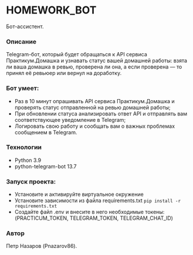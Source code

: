 # HOMEWORK_BOT
Бот-ассистент.

### Описание
Telegram-бот, который будет обращаться к API сервиса Практикум.Домашка и узнавать статус вашей домашней работы: взята ли ваша домашка в ревью, проверена ли она, а если проверена — то принял её ревьюер или вернул на доработку.

### Бот умеет:
 - Раз в 10 минут опрашивать API сервиса Практикум.Домашка и проверять статус отправленной на ревью домашней работы;
 - При обновлении статуса анализировать ответ API и отправлять вам соответствующее уведомление в Telegram;
 - Логировать свою работу и сообщать вам о важных проблемах сообщением в Telegram.

### Технологии
 - Python 3.9
 - python-telegram-bot 13.7

### Запуск проекта:
  - Установите и активируйте виртуальное окружение 
  - Установите зависимости из файла requirements.txt 
  ``` pip install -r requirements.txt ``` 
  - Создайте файл .env и внесите в него необходимые токены:
    (PRACTICUM_TOKEN, TELEGRAM_TOKEN, TELEGRAM_CHAT_ID)

### Автор 
Петр Назаров (Pnazarov86). 
